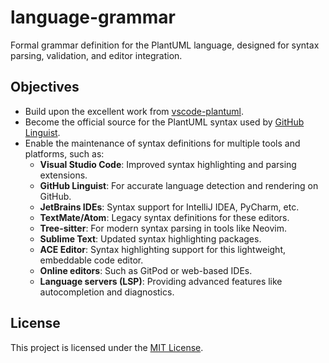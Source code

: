# language-grammar
Formal grammar definition for the PlantUML language, designed for syntax parsing, validation, and editor integration.

## Objectives
- Build upon the excellent work from [vscode-plantuml](https://github.com/qjebbs/vscode-plantuml).
- Become the official source for the PlantUML syntax used by [GitHub Linguist](https://github.com/github-linguist/linguist/blob/main/vendor/README.md).
- Enable the maintenance of syntax definitions for multiple tools and platforms, such as:
  - **Visual Studio Code**: Improved syntax highlighting and parsing extensions.
  - **GitHub Linguist**: For accurate language detection and rendering on GitHub.
  - **JetBrains IDEs**: Syntax support for IntelliJ IDEA, PyCharm, etc.
  - **TextMate/Atom**: Legacy syntax definitions for these editors.
  - **Tree-sitter**: For modern syntax parsing in tools like Neovim.
  - **Sublime Text**: Updated syntax highlighting packages.
  - **ACE Editor**: Syntax highlighting support for this lightweight, embeddable code editor.
  - **Online editors**: Such as GitPod or web-based IDEs.
  - **Language servers (LSP)**: Providing advanced features like autocompletion and diagnostics.

## License
This project is licensed under the [MIT License](LICENSE).
